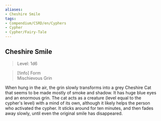 ```yaml
---
aliases:
- Cheshire Smile
tags:
- Compendium/CSRD/en/Cyphers
- Cypher
- Cypher/Fairy-Tale
---
```


  
## Cheshire Smile  
>Level: 1d6  
  
>[!info] Form  
>Mischievous Grin
  
When hung in the air, the grin slowly transforms into a grey Cheshire Cat that seems to be made mostly of smoke and shadow. It has huge blue eyes and an enormous grin. The cat acts as a creature (level equal to the cypher's level) with a mind of its own, although it likely helps the person who activated the cypher. It sticks around for ten minutes, and then fades away slowly, until even the original smile has disappeared.